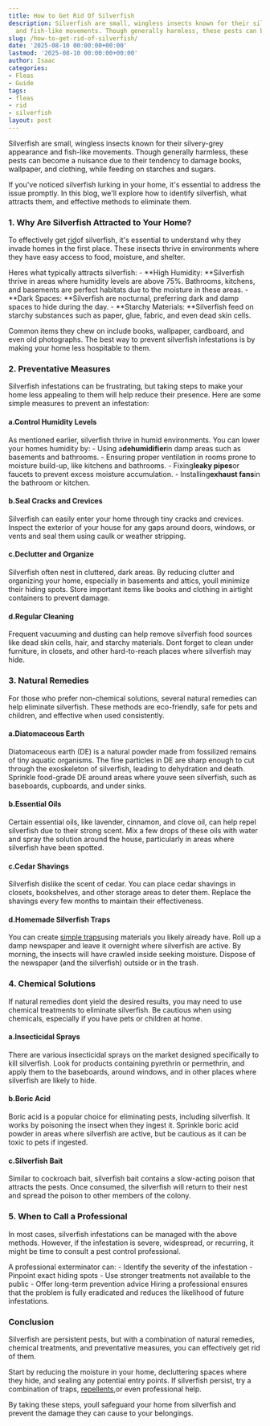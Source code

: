 ```yaml
---
title: How to Get Rid Of Silverfish
description: Silverfish are small, wingless insects known for their silvery-grey appearance
  and fish-like movements. Though generally harmless, these pests can become a...
slug: /how-to-get-rid-of-silverfish/
date: '2025-08-10 00:00:00+00:00'
lastmod: '2025-08-10 00:00:00+00:00'
author: Isaac
categories:
- Fleas
- Guide
tags:
- fleas
- rid
- silverfish
layout: post
---
```

Silverfish are small, wingless insects known for their silvery-grey appearance and fish-like movements. Though generally harmless, these pests can become a nuisance due to their tendency to damage books, wallpaper, and clothing, while feeding on starches and sugars.

If you've noticed silverfish lurking in your home, it's essential to address the issue promptly. In this blog, we'll explore how to identify silverfish, what attracts them, and effective methods to eliminate them.

###  1. Why Are Silverfish Attracted to Your Home?

To effectively get [rid](https://pestpolicy.com/getting-rid-of-fleas-in-the-carpet/)of silverfish, it's essential to understand why they invade homes in the first place. These insects thrive in environments where they have easy access to food, moisture, and shelter.

Heres what typically attracts silverfish: - **High Humidity: **Silverfish thrive in areas where humidity levels are above 75%. Bathrooms, kitchens, and basements are perfect habitats due to the moisture in these areas. - **Dark Spaces: **Silverfish are nocturnal, preferring dark and damp spaces to hide during the day. - **Starchy Materials: **Silverfish feed on starchy substances such as paper, glue, fabric, and even dead skin cells.

Common items they chew on include books, wallpaper, cardboard, and even old photographs. The best way to prevent silverfish infestations is by making your home less hospitable to them.

###  2. Preventative Measures

Silverfish infestations can be frustrating, but taking steps to make your home less appealing to them will help reduce their presence. Here are some simple measures to prevent an infestation:

####  a.**Control Humidity Levels**

As mentioned earlier, silverfish thrive in humid environments. You can lower your homes humidity by: - Using a**dehumidifier**in damp areas such as basements and bathrooms. - Ensuring proper ventilation in rooms prone to moisture build-up, like kitchens and bathrooms. - Fixing**leaky pipes**or faucets to prevent excess moisture accumulation. - Installing**exhaust fans**in the bathroom or kitchen.

####  b.**Seal Cracks and Crevices**

Silverfish can easily enter your home through tiny cracks and crevices. Inspect the exterior of your house for any gaps around doors, windows, or vents and seal them using caulk or weather stripping.

####  c.**Declutter and Organize**

Silverfish often nest in cluttered, dark areas. By reducing clutter and organizing your home, especially in basements and attics, youll minimize their hiding spots. Store important items like books and clothing in airtight containers to prevent damage.

####  d.**Regular Cleaning**

Frequent vacuuming and dusting can help remove silverfish food sources like dead skin cells, hair, and starchy materials. Dont forget to clean under furniture, in closets, and other hard-to-reach places where silverfish may hide.

###  3. Natural Remedies

For those who prefer non-chemical solutions, several natural remedies can help eliminate silverfish. These methods are eco-friendly, safe for pets and children, and effective when used consistently.

####  a.**Diatomaceous Earth**

Diatomaceous earth (DE) is a natural powder made from fossilized remains of tiny aquatic organisms. The fine particles in DE are sharp enough to cut through the exoskeleton of silverfish, leading to dehydration and death. Sprinkle food-grade DE around areas where youve seen silverfish, such as baseboards, cupboards, and under sinks.

####  b.**Essential Oils**

Certain essential oils, like lavender, cinnamon, and clove oil, can help repel silverfish due to their strong scent. Mix a few drops of these oils with water and spray the solution around the house, particularly in areas where silverfish have been spotted.

####  c.**Cedar Shavings**

Silverfish dislike the scent of cedar. You can place cedar shavings in closets, bookshelves, and other storage areas to deter them. Replace the shavings every few months to maintain their effectiveness.

####  d.**Homemade Silverfish Traps**

You can create [simple traps](https://pestpolicy.com/best-silverfish-traps/)using materials you likely already have. Roll up a damp newspaper and leave it overnight where silverfish are active. By morning, the insects will have crawled inside seeking moisture. Dispose of the newspaper (and the silverfish) outside or in the trash.

###  4. Chemical Solutions

If natural remedies dont yield the desired results, you may need to use chemical treatments to eliminate silverfish. Be cautious when using chemicals, especially if you have pets or children at home.

####  a.**Insecticidal Sprays**

There are various insecticidal sprays on the market designed specifically to kill silverfish. Look for products containing pyrethrin or permethrin, and apply them to the baseboards, around windows, and in other places where silverfish are likely to hide.

####  b.**Boric Acid**

Boric acid is a popular choice for eliminating pests, including silverfish. It works by poisoning the insect when they ingest it. Sprinkle boric acid powder in areas where silverfish are active, but be cautious as it can be toxic to pets if ingested.

####  c.**Silverfish Bait**

Similar to cockroach bait, silverfish bait contains a slow-acting poison that attracts the pests. Once consumed, the silverfish will return to their nest and spread the poison to other members of the colony.

###  5. When to Call a Professional

In most cases, silverfish infestations can be managed with the above methods. However, if the infestation is severe, widespread, or recurring, it might be time to consult a pest control professional.

A professional exterminator can: - Identify the severity of the infestation - Pinpoint exact hiding spots - Use stronger treatments not available to the public - Offer long-term prevention advice Hiring a professional ensures that the problem is fully eradicated and reduces the likelihood of future infestations.

###  Conclusion

Silverfish are persistent pests, but with a combination of natural remedies, chemical treatments, and preventative measures, you can effectively get rid of them.

Start by reducing the moisture in your home, decluttering spaces where they hide, and sealing any potential entry points. If silverfish persist, try a combination of traps, [repellents](https://pestpolicy.com/best-silverfish-repellent/),or even professional help.

By taking these steps, youll safeguard your home from silverfish and prevent the damage they can cause to your belongings.